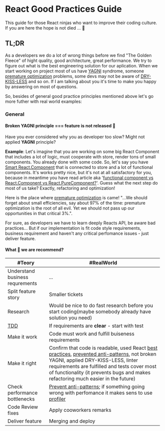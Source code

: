 # React Good Practices Guide
This guide for those React ninjas who want to improve their coding culture. If you are here the hope is not died ... :pray:

## TL;DR
As a developers we do a lot of wrong things before we find "The Golden Fleece" of hight quality, good architecture, great performance. We try to figure out what is the best engineering solution for our aplication. When we start working on project most of us have [YAGNI][yagni] syndrome, someone [premature optimization][premature] problems, some devs may not be aware of [DRY-KISS-LESS][dry-kiss-less] and so on. If I am talking about you it's time to make you happy by answering on most of questions.

So, besides of general good practice principles mentioned above let's go more futher with real world examples:  

### General
#### Broken YAGNI principle === feature is not released :imp:
Have you ever considered why you as developer too slow? Might not applied **YAGNI** principle? 

**Example**: Let's imagine that you are working on some big React Component that includes a lot of logic, must cooperate with store, render tons of small components. You already done with some code. So, let's say you have  [Smart React.Component][smart] that is connected to store and a lot of functional components. It's works pretty nice, but it's not at all satisfactory for you, because in meantime you have read article aka '[functional component vs React.Component vs React.PureComponent?][fc-vs-cp]'. Guess what the next step do most of us take? Exactly, refactoring and optimization!

Here is the place where [premature optimization][premature] is came!
"...We should forget about small efficiencies, say about 97% of the time: premature optimization is the root of all evil. Yet we should not pass up our opportunities in that critical 3%.". 

For sure, as developers we have to learn deeply Reacts API, be aware bad practices... But if our implementation is fit code style requirements, business requirement and haven't any critical perfomance issues - just deliver feature.

#### What :pill: we are recommend?
| #Teory  | #RealWorld  |
| ------------- | ------------- |
| Understand business requrements | ... |
| Split feature story | Smaller tickets |
| Research | Would be nice to do fast research before you start coding(maybe somebody already have solution you need) |
| [TDD][tdd] | If requirements are **clear** - start with test |
| Make it work | Code must work and fulfill buiseness requirements |
| Make it right | Сonfirm that code is readable, used React [best practices][best], [prevented anti-patterns][anti], not broken YAGNI, applied DRY-KISS-LESS, linter requirements are fulfilled and tests cover most of functionality (it prevents bugs and makes refactoring much easier in the future) |
| Check performance bottlenecks | [Prevent anti-patterns][anti]; if something going wrong with perfomance it makes sens to use [profiler][profiler]|
| Code Review fixes | Apply cooworkers remarks |
| Deliver feature | Merging and deploy |

[yagni]: https://en.wikipedia.org/wiki/You_aren%27t_gonna_need_it
[premature]: http://wiki.c2.com/?PrematureOptimization
[dry-kiss-less]: https://thefullstack.xyz/dry-yagni-kiss-tdd-soc-bdfu
[smart]: https://medium.com/@thejasonfile/dumb-components-and-smart-components-e7b33a698d43
[fc-vs-cp]: https://stackoverflow.com/a/40704083/5513804
[tdd]: https://pl.wikipedia.org/wiki/Test-driven_development
[best]: https://github.com/markerikson/react-redux-links/blob/master/react-architecture.md
[anti]: https://codeburst.io/how-to-not-react-common-anti-patterns-and-gotchas-in-react-40141fe0dcd
[profiler]: https://reactjs.org/docs/optimizing-performance.html
